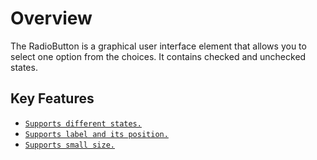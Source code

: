 # Overview

The RadioButton is a graphical user interface element that allows you to select one option
from the choices. It contains checked and unchecked states.

## Key Features

* [`Supports different states.`](./getting-started#change-the-radiobutton-state)
* [`Supports label and its position.`](./label-and-size#label)
* [`Supports small size.`](./label-and-size#size)